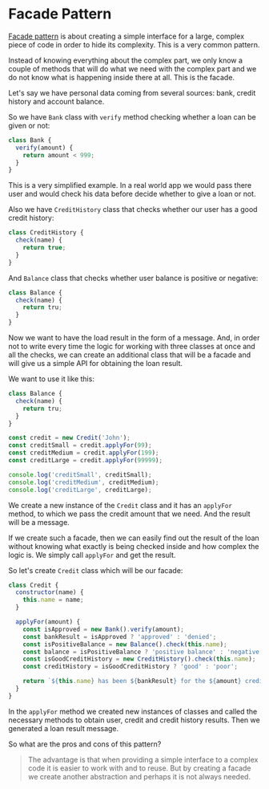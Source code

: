 # Facade Pattern

[Facade pattern](https://monsterlessons.com/project/lessons/facade-pattern-v-javascript) is about creating a simple interface for a large, complex piece of code in order to hide its complexity. This is a very common pattern.

Instead of knowing everything about the complex part, we only know a couple of methods that will do what we need with the complex part and we do not know what is happening inside there at all. This is the facade.

Let's say we have personal data coming from several sources: bank, credit history and account balance.

So we have `Bank` class with `verify` method checking whether a loan can be given or not:

```js
class Bank {
  verify(amount) {
    return amount < 999;
  }
}
```

This is a very simplified example. In a real world app we would pass there user and would check his data before decide whether to give a loan or not.

Also we have `CreditHistory` class that checks whether our user has a good credit history:

```js
class CreditHistory {
  check(name) {
    return true;
  }
}
```

And `Balance` class that checks whether user balance is positive or negative:

```js
class Balance {
  check(name) {
    return tru;
  }
}
```

Now we want to have the load result in the form of a message. And, in order not to write every time the logic for working with three classes at once and all the checks, we can create an additional class that will be a facade and will give us a simple API for obtaining the loan result.

We want to use it like this:

```js
class Balance {
  check(name) {
    return tru;
  }
}

const credit = new Credit('John');
const creditSmall = credit.applyFor(99);
const creditMedium = credit.applyFor(199);
const creditLarge = credit.applyFor(99999);

console.log('creditSmall', creditSmall);
console.log('creditMedium', creditMedium);
console.log('creditLarge', creditLarge);
```

We create a new instance of the `Credit` class and it has an `applyFor` method, to which we pass the credit amount that we need. And the result will be a message.

If we create such a facade, then we can easily find out the result of the loan without knowing what exactly is being checked inside and how complex the logic is. We simply call `applyFor` and get the result.

So let's create `Credit` class which will be our facade:

```js
class Credit {
  constructor(name) {
    this.name = name;
  }

  applyFor(amount) {
    const isApproved = new Bank().verify(amount);
    const bankResult = isApproved ? 'approved' : 'denied';
    const isPositiveBalance = new Balance().check(this.name);
    const balance = isPositiveBalance ? 'positive balance' : 'negative balance';
    const isGoodCreditHistory = new CreditHistory().check(this.name);
    const creditHistory = isGoodCreditHistory ? 'good' : 'poor';

    return `${this.name} has been ${bankResult} for the ${amount} credit. With a ${creditHistory} credit standing and having a ${balance}.`;
  }
}
```

In the `applyFor` method we created new instances of classes and called the necessary methods to obtain user, credit and credit history results. Then we generated a loan result message.

So what are the pros and cons of this pattern?

> The advantage is that when providing a simple interface to a complex code it is easier to work with and to reuse. But by creating a facade we create another abstraction and perhaps it is not always needed.
